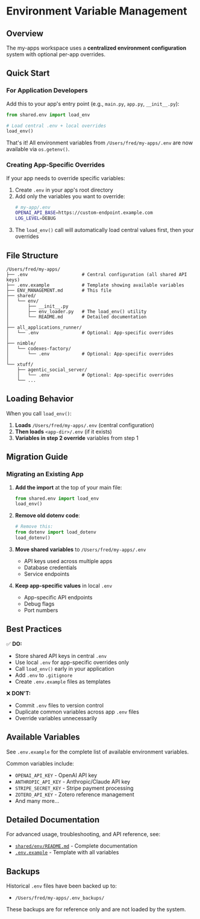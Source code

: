 # Environment Variable Management

## Overview

The my-apps workspace uses a **centralized environment configuration** system with optional per-app overrides.

## Quick Start

### For Application Developers

Add this to your app's entry point (e.g., `main.py`, `app.py`, `__init__.py`):

```python
from shared.env import load_env

# Load central .env + local overrides
load_env()
```

That's it! All environment variables from `/Users/fred/my-apps/.env` are now available via `os.getenv()`.

### Creating App-Specific Overrides

If your app needs to override specific variables:

1. Create `.env` in your app's root directory
2. Add only the variables you want to override:
   ```bash
   # my-app/.env
   OPENAI_API_BASE=https://custom-endpoint.example.com
   LOG_LEVEL=DEBUG
   ```
3. The `load_env()` call will automatically load central values first, then your overrides

## File Structure

```
/Users/fred/my-apps/
├── .env                    # Central configuration (all shared API keys)
├── .env.example            # Template showing available variables
├── ENV_MANAGEMENT.md       # This file
├── shared/
│   └── env/
│       ├── __init__.py
│       ├── env_loader.py   # The load_env() utility
│       └── README.md       # Detailed documentation
│
├── all_applications_runner/
│   └── .env                # Optional: App-specific overrides
│
├── nimble/
│   └── codexes-factory/
│       └── .env            # Optional: App-specific overrides
│
└── xtuff/
    ├── agentic_social_server/
    │   └── .env            # Optional: App-specific overrides
    └── ...
```

## Loading Behavior

When you call `load_env()`:

1. **Loads** `/Users/fred/my-apps/.env` (central configuration)
2. **Then loads** `<app-dir>/.env` (if it exists)
3. **Variables in step 2 override** variables from step 1

## Migration Guide

### Migrating an Existing App

1. **Add the import** at the top of your main file:
   ```python
   from shared.env import load_env
   load_env()
   ```

2. **Remove old dotenv code**:
   ```python
   # Remove this:
   from dotenv import load_dotenv
   load_dotenv()
   ```

3. **Move shared variables** to `/Users/fred/my-apps/.env`
   - API keys used across multiple apps
   - Database credentials
   - Service endpoints

4. **Keep app-specific values** in local `.env`
   - App-specific API endpoints
   - Debug flags
   - Port numbers

## Best Practices

✅ **DO:**
- Store shared API keys in central `.env`
- Use local `.env` for app-specific overrides only
- Call `load_env()` early in your application
- Add `.env` to `.gitignore`
- Create `.env.example` files as templates

❌ **DON'T:**
- Commit `.env` files to version control
- Duplicate common variables across app `.env` files
- Override variables unnecessarily

## Available Variables

See `.env.example` for the complete list of available environment variables.

Common variables include:
- `OPENAI_API_KEY` - OpenAI API key
- `ANTHROPIC_API_KEY` - Anthropic/Claude API key
- `STRIPE_SECRET_KEY` - Stripe payment processing
- `ZOTERO_API_KEY` - Zotero reference management
- And many more...

## Detailed Documentation

For advanced usage, troubleshooting, and API reference, see:
- [`shared/env/README.md`](shared/env/README.md) - Complete documentation
- [`.env.example`](.env.example) - Template with all variables

## Backups

Historical `.env` files have been backed up to:
- `/Users/fred/my-apps/.env_backups/`

These backups are for reference only and are not loaded by the system.

